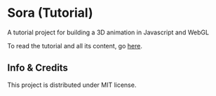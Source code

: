 # Sora (Tutorial)
A tutorial project for building a 3D animation in Javascript and WebGL

To read the tutorial and all its content, go [here](http://andry-tino.github.io/t-sora).

## Info & Credits
This project is distributed under MIT license.
